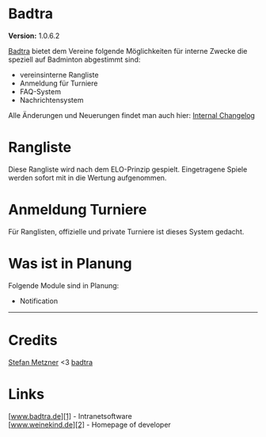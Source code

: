 Badtra
=======
**Version:** 1.0.6.2

[Badtra][1] bietet dem Vereine folgende Möglichkeiten für interne Zwecke die speziell auf Badminton abgestimmt sind:
- vereinsinterne Rangliste
- Anmeldung für Turniere
- FAQ-System
- Nachrichtensystem

Alle Änderungen und Neuerungen findet man auch hier: [Internal Changelog](/pages/infoChangeLog.php)

# Rangliste
Diese Rangliste wird nach dem ELO-Prinzip gespielt. Eingetragene Spiele werden sofort mit in die Wertung aufgenommen.

# Anmeldung Turniere
Für Ranglisten, offizielle und private Turniere ist dieses System gedacht.  


# Was ist in Planung
Folgende Module sind in Planung:
- Notification


---
# Credits
[Stefan Metzner][2] <3 [badtra][1]

# Links
[www.badtra.de][1]  - Intranetsoftware  
[www.weinekind.de][2] - Homepage of developer  


[1]: http://www.badtra.de
[2]: http://www.weinekind.de
